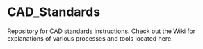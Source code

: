 # CAD_Standards
Repository for CAD standards instructions. Check out the Wiki for explanations of various processes and tools located here.
